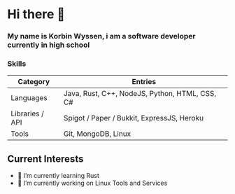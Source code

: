 # Hi there 👋
### My name is Korbin Wyssen, i am a software developer currently in high school

### Skills
| Category | Entries |
| --- | --- |
| Languages | Java, Rust, C++, NodeJS, Python, HTML, CSS, C# |
| Libraries / API | Spigot / Paper / Bukkit, ExpressJS, Heroku |
| Tools | Git, MongoDB, Linux |

## Current Interests
- 🌱 I’m currently learning Rust
- 🔭 I’m currently working on Linux Tools and Services
